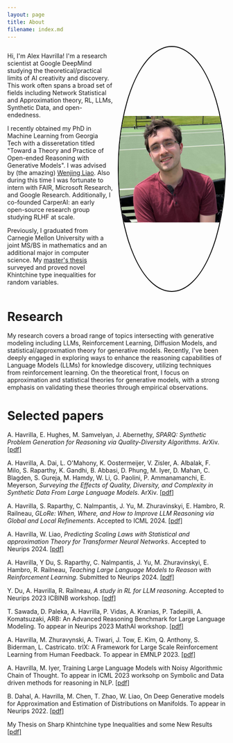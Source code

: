 ```yaml
---
layout: page
title: About
filename: index.md
---
```


<style>
  .container {
    display: flex; /* Use flexbox for layout */
  }

  .text {
    flex: 1; /* Allow the text to grow and take up space */
    padding-right: 10px;
  }

  .image-container {
    flex: 1; /* Allow the image container to grow and take up space */
    display: flex; /* Nested flex container to center the image vertically */
    justify-content: flex-end; /* Push the image to the right */
    align-items: center; /* Center the image vertically */
    border-radius: 50%; /* Makes the container and image circular */
    border: 2px solid #000; /* Add a border to create the circle effect */
    overflow: hidden; /* Hide any content outside the circle */
  }

  .image-container img {
    max-width: 100%; /* Ensure the image doesn't exceed its container */
    max-height: 100%; /* Ensure the image doesn't exceed its container */
  }
</style>

<div class="container">
    <div class="text">
<p>Hi, I'm Alex Havrilla! I'm a research scientist at Google DeepMind studying the theoretical/practical limits of AI creativity and discovery. This work often spans a broad set of fields including Network Statistical and Approximation theory, RL, LLMs, Synthetic Data, and open-endedness.</p>
        
        
<p>I recently obtained my PhD in Machine Learning from Georgia Tech with a disseretation titled "Toward a Theory and Practice of Open-ended Reasoning with Generative Models". I was advised by (the amazing) <a href="https://wliao60.math.gatech.edu/">Wenjing Liao</a>. Also during this time I was fortunate to intern with FAIR, Microsoft Research, and Google Research. Additionally, I co-founded CarperAI: an early open-source research group studying RLHF at scale.</p>

<p>Previously, I graduated from Carnegie Mellon University with a joint MS/BS in mathematics and an additional major in computer science. My <a href="artifacts/thesis_draft_3.pdf">master's thesis</a> surveyed and proved novel Khintchine type inequalities for random variables.</p>
</div>

<div class="image-container">
    <img src="artifacts/alexh.jpg" alt="Picture">
</div>

</div>

# Research

My research covers a broad range of topics intersecting with generative modeling including LLMs, Reinforcement Learning, Diffusion Models, and statistical/approxmation theory for generative models. Recently, I've been deeply engaged in exploring ways to enhance the reasoning capabilities of Language Models (LLMs) for knowledge discovery, utilizing techniques from reinforcement learning. On the theoretical front, I focus on approximation and statistical theories for generative models, with a strong emphasis on validating these theories through empirical observations.

# Selected papers

A. Havrilla, E. Hughes, M. Samvelyan, J. Abernethy, *SPARQ: Synthetic Problem Generation for Reasoning via Quality-Diversity Algorithms*. ArXiv. <a href="https://arxiv.org/abs/2506.06499">[pdf]</a>

A. Havrilla, A. Dai, L. O'Mahony, K. Oostermeijer, V. Zisler, A. Albalak, F. Milo, S. Raparthy, K. Gandhi, B. Abbasi, D. Phung, M. Iyer, D. Mahan, C. Blagden, S. Gureja, M. Hamdy, W. Li, G. Paolini, P. Ammanamanchi, E. Meyerson, *Surveying the Effects of Quality, Diversity, and Complexity in Synthetic Data From Large Language Models*. ArXiv. <a href="https://arxiv.org/abs/2412.02980">[pdf]</a>


A. Havrilla, S. Raparthy, C. Nalmpantis, J. Yu, M. Zhuravinskyi, E. Hambro, R. Railneau, *GLoRe: When, Where, and How to Improve LLM Reasoning via Global and Local Refinements*. Accepted to ICML 2024. <a href="https://arxiv.org/abs/2402.10963">[pdf]</a>

A. Havrilla, W. Liao, *Predicting Scaling Laws with Statistical and approximation Theory for Transformer Neural Networks*. Accepted to Neurips 2024. <a href="https://arxiv.org/abs/2411.06646">[pdf]</a>

A. Havrilla, Y Du, S. Raparthy, C. Nalmpantis, J. Yu, M. Zhuravinskyi, E. Hambro, R. Railneau, *Teaching Large Language Models to Reason with Reinforcement Learning*. Submitted to Neurips 2024. <a href="https://arxiv.org/abs/2403.04642">[pdf]</a>

Y. Du, A. Havrilla, R. Railneau, *A study in RL for LLM reasoning*. Accepted to Neurips 2023 ICBINB workshop. <a href="https://openreview.net/forum?id=tCZFmDyPFm">[pdf]</a>

T. Sawada, D. Paleka, A. Havrilla, P. Vidas, A. Kranias, P. Tadepilli, A. Komatsuzaki, ARB: An Advanced Reasoning Benchmark for Large Language Modeling. To appear in Neurips 2023 MathAI workshop. <a href="https://arxiv.org/abs/2307.13692">[pdf]</a>

A. Havrilla, M. Zhuravynski, A. Tiwari, J. Tow, E. Kim, Q. Anthony, S. Biderman, L. Castricato. trlX: A Framework for Large Scale Reinforcement Learning from Human Feedback. To appear in EMNLP 2023. <a href="https://openreview.net/forum?id=TxEV8D0z0r&referrer=%5BAuthor%20Console%5D(%2Fgroup%3Fid%3DEMNLP%2F2023%2FConference%2FAuthors%23your-submissions)"> [pdf] </a>

A. Havrilla, M. Iyer, Training Large Language Models with Noisy Algorithmic Chain of Thought. To appear in ICML 2023 worksohp on Symbolic and Data driven methods for reasoning in NLP.  <a href="https://arxiv.org/abs/2402.04004">[pdf]</a>

B. Dahal, A. Havrilla, M. Chen, T. Zhao, W. Liao, On Deep Generative models for Approximation and Estimation of Distributions on Manifolds. To appear in Neurips 2022. <a href="https://arxiv.org/abs/2302.13183">[pdf]</a>

My Thesis on Sharp Khintchine type Inequalities and some New Results <a href="artifacts/thesis_draft_3.pdf">[pdf]</a>